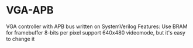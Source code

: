 # VGA-APB
VGA controller with APB bus written on SystemVerilog
Features:
		Use BRAM for framebuffer
		8-bits per pixel
		support 640x480 videomode, but it's easy to change it

